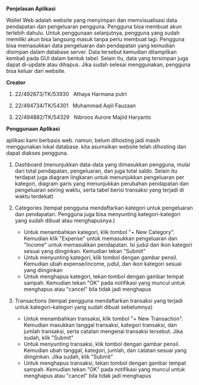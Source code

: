 **Penjelasan Aplikasi**

   Wallet Web adalah website yang menyimpan dan memvisualisasi data pendapatan dan pengeluaran pengguna. Pengguna bisa membuat akun terlebih dahulu. Untuk penggunaan selanjutnya, pengguna yang sudah memiliki akun bisa langsung masuk tanpa perlu membuat lagi. Pengguna bisa memasukkan data pengeluaran dan pendapatan yang kemudian disimpan dalam database server. Data tersebut kemudian ditampilkan kembali pada GUI dalam bentuk tabel. Selain itu, data yang tersimpan juga dapat di-update atau dihapus. Jika sudah selesai menggunakan, pengguna bisa keluar dari website.


**Creator**

1. 22/492673/TK/53930   Athaya Harmana putri

2. 22/494734/TK/54301   Muhammad Aqiil Fauzaan

3. 22/494882/TK/54329   Nibroos Aurore Majiid Haryanto



**Penggunaan Aplikasi**

aplikasi kami berbasis web. namun, belum dihosting jadi masih menggunakan lokal database. kita asumsikan website telah dihosting dan dapat diakses pengguna. 
1. Dashboard (menunjukkan data-data yang dimasukkan pengguna, mulai dari total pendapatan, pengeluaran, dan juga total saldo. Selain itu terdapat juga diagram lingkaran untuk menunjukkan pengeluaran per kategori, diagram garis yang menunjukkan perubahan pendapatan dan pengeluaran seiring waktu, serta tabel berisi transaksi yang terjadi di waktu terdekat)
  
2. Categories (tempat pengguna mendaftarkan kategori untuk pengeluaran dan pendapatan. Pengguna juga bisa menyunting kategori-kategori yang sudah dibuat atau menghapusnya.)

   - Untuk menambahkan kategori, klik tombol "+ New Category". Kemudian klik "Expense" untuk memasukkan pengeluaran dan "Income" untuk memasukkan pendapatan. Isi judul dan ikon kategori sesuai yang diinginkan. Kemudian tekan "Submit"
   - Untuk menyunting kategori, klik tombol dengan gambar pensil. Kemudian ubah expense/income, judul, dan ikon kategori sesuai yang diinginkan
   - Untuk menghapus kategori, tekan tombol dengan gambar tempat sampah. Kemudian tekan "OK" pada notifikasi yang muncul untuk menghapus atau "cancel" bila tidak jadi menghapus
   
3. Transactions (tempat pengguna mendaftarkan transaksi yang terjadi untuk kategori-kategori yang sudah dibuat sebelumnya)

   - Untuk menambahkan transaksi, klik tombol "+ New Transaction". Kemudian masukkan tanggal transaksi, kategori transaksi, dan jumlah transaksi, serta catatan mengenai transaksi tersebut. Jika sudah, klik "Submit"
   - Untuk menyunting transaksi, klik tombol dengan gambar pensil. Kemudian ubah tanggal, kategori, jumlah, dan catatan sesuai yang diinginkan. Jika sudah, klik "Submit"
   - Untuk menghapus transaksi, tekan tombol dengan gambar tempat sampah. Kemudian tekan "OK" pada notifikasi yang muncul untuk menghapus atau "cancel" bila tidak jadi menghapus
